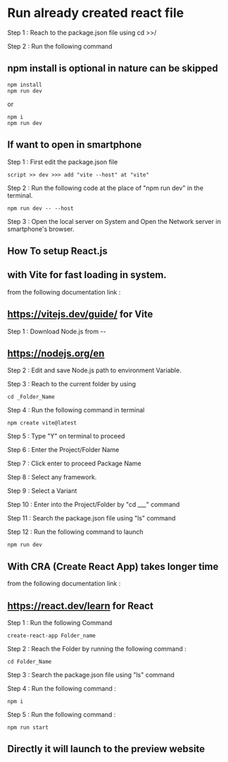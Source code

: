 # Run already created react file

Step 1 : Reach to the package.json file using cd >>/

Step 2 : Run the following command
## npm install is optional in nature can be skipped
```
npm install 
npm run dev
```
or 
``` 
npm i 
npm run dev
```
## If want to open in smartphone

Step 1 : First edit the package.json file 

```
script >> dev >>> add "vite --host" at "vite"
```

Step 2 : Run the following code at the place of "npm run dev" in the terminal. 
```
npm run dev -- --host
```

Step 3 : Open the local server on System and Open the Network server in smartphone's browser.






## How To setup React.js 

## with Vite for fast loading in system.

from the following documentation link :
## https://vitejs.dev/guide/   for Vite

Step 1 : Download Node.js from --
## https://nodejs.org/en

Step 2 : Edit and save Node.js path to environment Variable.

Step 3 : Reach to the current folder by using 
```
cd _Folder_Name 
```

Step 4 : Run the following command in terminal
```
npm create vite@latest
```

Step 5 :  Type "Y" on terminal to proceed

Step 6 : Enter the Project/Folder Name

Step 7 : Click enter to proceed Package Name

Step 8 : Select any framework.

Step 9 : Select a Variant

Step 10 : Enter into the Project/Folder by "cd ___" command

Step 11 : Search the package.json file using "ls" command

Step 12 : Run the following command to launch
```
npm run dev
```


<!-- ------------------------------------------------------------------------ -->

## With CRA (Create React App) takes longer time

from the following documentation link :

## https://react.dev/learn   for React

Step 1 : Run the following Command
```
create-react-app Folder_name
```

Step 2 : Reach the Folder by running the following command :
```
cd Folder_Name
```

Step 3 : Search the package.json file using "ls" command

Step 4 : Run the following command :
```
npm i
```
Step 5 : Run the following command :
```
npm run start
```

## Directly it will launch to the preview website